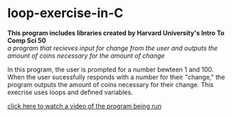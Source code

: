 # loop-exercise-in-C
 <b>This program includes libraries created by Harvard University's Intro To Comp Sci 50</b>
 <br/>
 <i> a program that recieves input for change from the user and outputs the amount of coins necessary for the amount of change </i>

<p>In this program, the user is prompted for a number bewteen 1 and 100. When the user sucessfully responds with a number for their "change," the program outputs the amount of coins necessary for their change. This execrise uses loops and defined variables.</p>

<a href="......."> click here to watch a video of the program being run </a>
